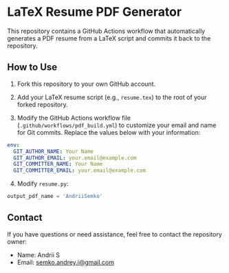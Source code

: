 # LaTeX Resume PDF Generator

This repository contains a GitHub Actions workflow that automatically generates a PDF resume from a LaTeX script and commits it back to the repository.

## How to Use

1. Fork this repository to your own GitHub account.

2. Add your LaTeX resume script (e.g., `resume.tex`) to the root of your forked repository.

3. Modify the GitHub Actions workflow file (`.github/workflows/pdf_build.yml`) to customize your email and name for Git commits. Replace the values below with your information:
```yaml
env:
  GIT_AUTHOR_NAME: Your Name
  GIT_AUTHOR_EMAIL: your.email@example.com
  GIT_COMMITTER_NAME: Your Name
  GIT_COMMITTER_EMAIL: your.email@example.com
```
4. Modify `resume.py`:
```python
output_pdf_name = 'AndriiSemko'
```

## Contact

If you have questions or need assistance, feel free to contact the repository owner:
- Name: Andrii S
- Email: semko.andrey.i@gmail.com
